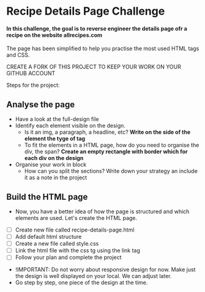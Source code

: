 # Recipe Details Page Challenge

#### In this challenge, the goal is to reverse engineer the details page ofr a recipe on the website allrecipes.com

The page has been simplified to help you practise the most used HTML tags and CSS.

CREATE A FORK OF THIS PROJECT TO KEEP YOUR WORK ON YOUR GITHUB ACCOUNT

Steps for the project:

## Analyse the page

- Have a look at the full-design file
- Identify each element visible on the design.
  - Is it an img, a paragraph, a headline, etc? **Write on the side of the element the tyge of tag**
  - To fit the elements in a HTML page, how do you need to organise the div, the span? **Create an empty rectangle with border which for each div on the design** 
- Organise your work in block
  - How can you split the sections? Write down your strategy an include it as a note in the project

## Build the HTML page

- Now, you have a better idea of how the page is structured and which elements are used. Let's create the HTML page.
- [ ] Create new file called recipe-details-page.html
- [ ] Add default html structure
- [ ] Create a new file called style.css
- [ ] Link the html file with the css tg using the link tag
- [ ] Follow your plan and complete the project
- !IMPORTANT: Do not worry about responsive design for now. Make just the design is well displayed on your local. We can adjust later.
- Go step by step, one piece of the design at the time.